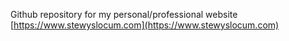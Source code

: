 Github repository for my personal/professional website [https://www.stewyslocum.com](https://www.stewyslocum.com)
